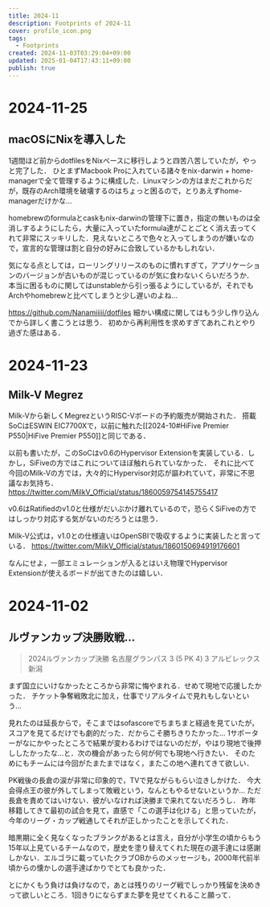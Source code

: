 ```yaml
---
title: 2024-11
description: Footprints of 2024-11
cover: profile_icon.png
tags:
  - Footprints
created: 2024-11-03T03:29:04+09:00
updated: 2025-01-04T17:43:11+09:00
publish: true
---
```

# 2024-11-25
## macOSにNixを導入した
1週間ほど前からdotfilesをNixベースに移行しようと四苦八苦していたが，やっと完了した．
ひとまずMacbook Proに入れている諸々をnix-darwin + home-managerで全て管理するように構成した．Linuxマシンの方はまだこれからだが，既存のArch環境を破壊するのはちょっと困るので，とりあえずhome-managerだけかな…

homebrewのformulaとcaskもnix-darwinの管理下に置き，指定の無いものは全消しするようにしたら，大量に入っていたformula達がことごとく消え去ってくれて非常にスッキリした．見えないところで色々と入ってしまうのが嫌いなので，宣言的な管理は割と自分の好みに合致しているかもしれない．

気になる点としては，ローリングリリースのものに慣れすぎて，アプリケーションのバージョンが古いものが混じっているのが気に食わないくらいだろうか．
本当に困るものに関してはunstableから引っ張るようにしているが，それでもArchやhomebrewと比べてしまうと少し遅いのよね…

https://github.com/Nanamiiiii/dotfiles
細かい構成に関してはもう少し作り込んでから詳しく書こうとは思う．
初めから再利用性を求めすぎてあれこれとやり過ぎた感はある．
# 2024-11-23
## Milk-V Megrez
Milk-Vから新しくMegrezというRISC-Vボードの予約販売が開始された．
搭載SoCはESWIN EIC7700Xで，以前に触れた[[2024-10#HiFive Premier P550|HiFive Premier P550]]と同じである．

以前も書いたが，このSoCはv0.6のHypervisor Extensionを実装している．しかし，SiFiveの方ではこれについてほぼ触れられていなかった．
それに比べて今回のMilk-Vの方では，大々的にHypervisor対応が謳われていて，非常に不思議なお気持ち．
https://twitter.com/MilkV_Official/status/1860059754145755417

v0.6はRatifiedのv1.0と仕様がだいぶかけ離れているので，恐らくSiFiveの方ではしっかり対応する気がないのだろうとは思う．

Milk-V公式は，v1.0との仕様違いはOpenSBIで吸収するように実装したと言っている．
https://twitter.com/MilkV_Official/status/1860150694919176601

なんにせよ，一部エミュレーションが入るとはいえ物理でHypervisor Extensionが使えるボードが出てきたのは嬉しい．

# 2024-11-02
## ルヴァンカップ決勝敗戦…
> 2024ルヴァンカップ決勝
> 名古屋グランパス 3 (5 PK 4) 3 アルビレックス新潟

まず国立にいけなかったところから非常に悔やまれる．せめて現地で応援したかった．
チケット争奪戦敗北に加え，仕事でリアルタイムで見れもしないという…

見れたのは延長からで，そこまではsofascoreでちまちまと経過を見ていたが，スコアを見てるだけでも劇的だった．だからこそ勝ちきりたかった…
1サポーターがなにかやったところで結果が変わるわけではないのだが，やはり現地で後押ししたかったな…と．次の機会があったら何が何でも現地へ行きたい．
そのためにもチームには今回がたまたまではなく，またこの地へ連れてきて欲しい．

PK戦後の長倉の涙が非常に印象的で，TVで見ながらもらい泣きしかけた．
今大会得点王の彼が外してしまって敗戦という，なんともやるせないというか…
ただ長倉を責めてはいけない．彼がいなければ決勝まで来れてないだろうし．
昨年移籍してきて最初の試合を見て，直感で「この選手は化ける」と思っていたが，今年のリーグ・カップ戦通してそれが正しかったことを示してくれた．

暗黒期に全く見なくなったブランクがあるとは言え，自分が小学生の頃からもう15年以上見ているチームなので，歴史を塗り替えてくれた現在の選手達には感謝しかない．エルゴラに載っていたクラブOBからのメッセージも，2000年代前半頃からの懐かしの選手達ばかりでとても良かった．

とにかくもう負けは負けなので，あとは残りのリーグ戦でしっかり残留を決めきって欲しいところ．1回きりにならずまた夢を見せてくれること願って．